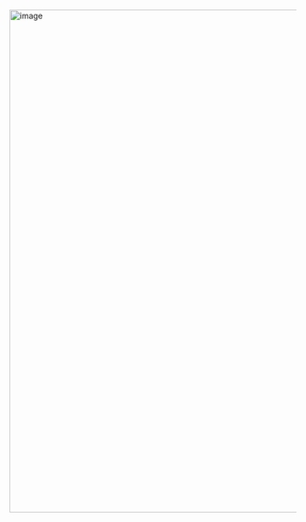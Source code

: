#
## 
<img width="1030" height="883" alt="image" src="https://github.com/user-attachments/assets/a04b7e35-d06f-4b1b-8a45-4a43a1554961" />
